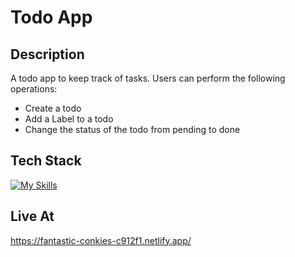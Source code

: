 # Todo App

## Description
A todo app to keep track of tasks. Users can perform the following operations:
- Create a todo 
- Add a Label to a todo
- Change the status of the todo from pending to done

## Tech Stack
[![My Skills](https://skillicons.dev/icons?i=js,html,css,react,node&theme=light)](https://skillicons.dev)

## Live At
https://fantastic-conkies-c912f1.netlify.app/
